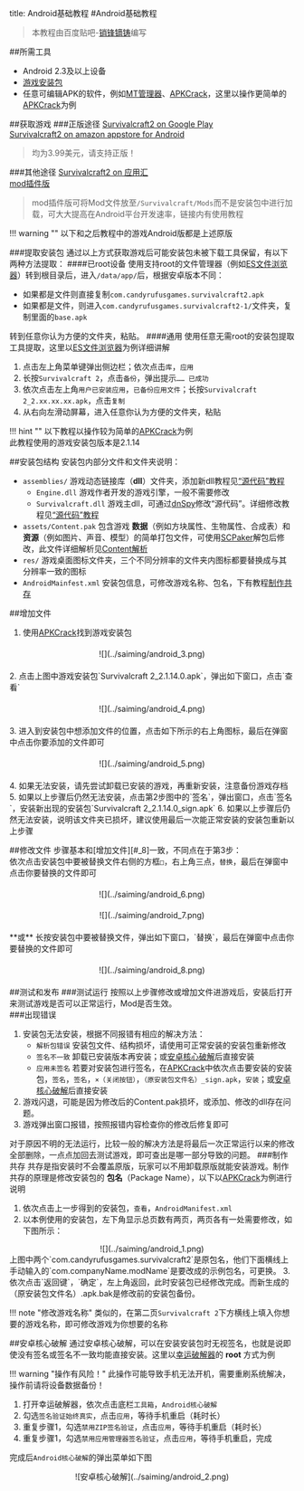 title: Android基础教程
#Android基础教程

>本教程由百度贴吧-<a href="http://tieba.baidu.com/home/main/?un=销锋镝铸" target="_blank">销锋镝铸</a>编写

##所需工具
* Android 2.3及以上设备
* [游戏安装包](#_2)
* 任意可编辑APK的软件，例如[MT管理器][1]、[APKCrack][1]，这里以操作更简单的[APKCrack][1]为例

##获取游戏
###正版途径
<a href="http://play.google.com/store/apps/details?id=com.candyrufusgames.survivalcraft2" target="_blank">Survivalcraft2 on Google Play</a>  
<a href="https://www.amazon.com/Candy-Rufus-Games-Survivalcraft-2/dp/B01N6GTF7M" target="_blank">Survivalcraft2 on amazon appstore for Android</a>  
>均为3.99美元，请支持正版！

###其他途径
<a href="http://m.appchina.com/app/com.candyrufusgames.survivalcraft2" target="_blank">Survivalcraft2 on 应用汇</a>  
<a href="https://tieba.baidu.com/p/5554414557" target="_blank">mod插件版</a>
>mod插件版可将Mod文件放至`/Survivalcraft/Mods`而不是安装包中进行加载，可大大提高在Android平台开发速率，链接内有使用教程

!!! warning ""
    以下和之后教程中的游戏Android版都是上述原版

###提取安装包
通过以上方式获取游戏后可能安装包未被下载工具保留，有以下两种方法提取：
####已root设备
使用支持root的文件管理器（例如[ES文件浏览器][1]）转到根目录后，进入`/data/app/`后，根据安卓版本不同：

* 如果都是文件则直接复制`com.candyrufusgames.survivalcraft2.apk`
* 如果都是文件，则进入`com.candyrufusgames.survivalcraft2-1/`文件夹，复制里面的`base.apk`

转到任意你认为方便的文件夹，粘贴。
####通用
使用任意无需root的安装包提取工具提取，这里以[ES文件浏览器][1]为例详细讲解  

1. 点击左上角菜单键弹出侧边栏；依次点击`库`，`应用`
2. 长按`Survivalcraft 2`，点击`备份`，弹出提示`…… 已成功`
3. 依次点击左上角`用户已安装应用`，`已备份应用文件`；长按`Survivalcraft 2_2.xx.xx.xx.apk`，点击`复制`
4. 从右向左滑动屏幕，进入任意你认为方便的文件夹，粘贴

!!! hint ""
    以下教程以操作较为简单的[APKCrack][1]为例  
    此教程使用的游戏安装包版本是2.1.14
    
##安装包结构
安装包内部分文件和文件夹说明：

* `assemblies/` 游戏动态链接库（**dll**）文件夹，添加新dll教程见[“源代码”教程][7]
    * `Engine.dll` 游戏作者开发的游戏引擎，一般不需要修改
    * `Survivalcraft.dll` 游戏主dll，可通过[dnSpy][2]修改“源代码”。详细修改教程见[“源代码”教程][3]
* `assets/Content.pak` 包含游戏 **数据**（例如方块属性、生物属性、合成表）和 **资源**（例如图片、声音、模型）的简单打包文件，可使用[SCPaker][4]解包后修改，此文件详细解析见[Content解析][5]
* `res/` 游戏桌面图标文件夹，三个不同分辨率的文件夹内图标都要替换成与其分辨率一致的图标
* `AndroidMainfest.xml` 安装包信息，可修改游戏名称、包名，下有教程[制作共存][6]

<style>.AF{max-width: 480px;margin-top: 20px;margin-bottom: 20px;}</style>
##增加文件
1. 使用[APKCrack][1]找到游戏安装包  
<center><div class="AF">![](../saiming/android_3.png)</div></center>  
2. 点击上图中游戏安装包`Survivalcraft 2_2.1.14.0.apk`，弹出如下窗口，点击`查看`  
<center><div class="AF">![](../saiming/android_4.png)</div></center>  
3. 进入到安装包中想添加文件的位置，点击如下所示的右上角图标，最后在弹窗中点击你要添加的文件即可
<center><div class="AF">![](../saiming/android_5.png)</div></center>  
4. 如果无法安装，请先尝试卸载已安装的游戏，再重新安装，注意备份游戏存档
5. 如果以上步骤后仍然无法安装，点击第2步图中的`签名`，弹出窗口，点击`签名`，安装新出现的安装包`Survivalcraft 2_2.1.14.0_sign.apk`
6. 如果以上步骤后仍然无法安装，说明该文件夹已损坏，建议使用最后一次能正常安装的安装包重新以上步骤

##修改文件
步骤基本和[增加文件][#_8]一致，不同点在于第3步：  
依次点击安装包中要被替换文件右侧的方框`□`，右上角三点，`替换`，最后在弹窗中点击你要替换的文件即可
<center><div class="AF">![](../saiming/android_6.png)</div></center>  
<center><div class="AF">![](../saiming/android_7.png)</div></center>  
**或** 长按安装包中要被替换文件，弹出如下窗口，`替换`，最后在弹窗中点击你要替换的文件即可
<center><div class="AF">![](../saiming/android_8.png)</div></center>  

##测试和发布
###测试运行
按照以上步骤修改或增加文件进游戏后，安装后打开来测试游戏是否可以正常运行，Mod是否生效。  
###出现错误

1. 安装包无法安装，根据不同报错有相应的解决方法：
    * `解析包错误` 安装包文件、结构损坏，请使用可正常安装的安装包重新修改
    * `签名不一致` 卸载已安装版本再安装；或[安卓核心破解][8]后直接安装
    * `应用未签名` 若要对安装包进行签名，在[APKCrack][1]中依次点击要安装的安装包，`签名`，`签名`，`×（关闭按钮）`，`（原安装包文件名）_sign.apk`，`安装`；或[安卓核心破解][8]后直接安装
2. 游戏闪退，可能是因为修改后的Content.pak损坏，或添加、修改的dll存在问题。  
3. 游戏弹出窗口报错，按照报错内容检查你的修改后修复即可  

对于原因不明的无法运行，比较一般的解决方法是将最后一次正常运行以来的修改全部删除，一点点加回去测试游戏，即可查出是哪一部分导致的问题。
###制作共存
 共存是指安装时不会覆盖原版，玩家可以不用卸载原版就能安装游戏。制作共存的原理是修改安装包的 **包名**（Package Name），以下以[APKCrack][1]为例进行说明

1.  依次点击上一步得到的安装包，`查看`，`AndroidManifest.xml`
2. 以本例使用的安装包，左下角显示总页数有两页，两页各有一处需要修改，如下图所示：  
<center><div style="max-width: 540px;">![](../saiming/android_1.png)</div></center>  
上图中两个`com.candyrufusgames.survivalcraft2`是原包名，他们下面横线上手动输入的`com.companyName.modName`是要改成的示例包名，可更换。
3. 依次点击`返回键`，`确定`，左上角返回，此时安装包已经修改完成。而新生成的（原安装包文件名）.apk.bak是修改前的安装包备份。

!!! note "修改游戏名称"
    类似的，在第二页`Survivalcraft 2`下方横线上填入你想要的游戏名称，即可修改游戏为你想要的名称
    
##安卓核心破解
通过安卓核心破解，可以在安装安装包时无视签名，也就是说即使没有签名或签名不一致均能直接安装。这里以[幸运破解器][9]的 **root** 方式为例

!!! warning "操作有风险！"
    此操作可能导致手机无法开机，需要重刷系统解决，操作前请将设备数据备份！

1. 打开幸运破解器，依次点击底栏`工具箱`，`Android核心破解`
2. 勾选`签名验证始终真实`，点击`应用`，等待手机重启（耗时长）
3. 重复步骤1，勾选`禁用ZIP签名验证`，点击`应用`，等待手机重启（耗时长）
4. 重复步骤1，勾选`禁用应用管理器签名验证`，点击`应用`，等待手机重启，完成

完成后`Android核心破解`的弹出菜单如下图
<center><div style="max-width: 360px;">![安卓核心破解](../saiming/android_2.png)</div></center>  

[1]: resources.md#apk
[2]: resources.md#_12
[3]: source_code_tutorial.md
[4]: resources.md#contentpak
[5]: content_tutorial.md
[6]: #_11
[7]: source_code_tutorial.md#待补充
[8]: #_12
[9]: resources.md#_8
